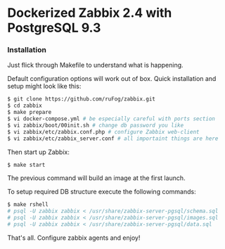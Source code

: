 # Dockerized Zabbix 2.4 with PostgreSQL 9.3

### Installation

Just flick through Makefile to understand what is happening.

Default configuration options will work out of box. Quick installation and setup might look like this:

```sh
$ git clone https://github.com/ruFog/zabbix.git
$ cd zabbix
$ make prepare
$ vi docker-compose.yml # be especially careful with ports section
$ vi zabbix/boot/00init.sh # change db password you like
$ vi zabbix/etc/zabbix.conf.php # configure Zabbix web-client
$ vi zabbix/etc/zabbix_server.conf # all importaint things are here
```

Then start up Zabbix:

```sh
$ make start
```
The previous command will build an image at the first launch.

To setup required DB structure execute the following commands:

```sh
$ make rshell
# psql -U zabbix zabbix < /usr/share/zabbix-server-pgsql/schema.sql
# psql -U zabbix zabbix < /usr/share/zabbix-server-pgsql/images.sql
# psql -U zabbix zabbix < /usr/share/zabbix-server-pgsql/data.sql
```

That's all. Configure zabbix agents and enjoy!
